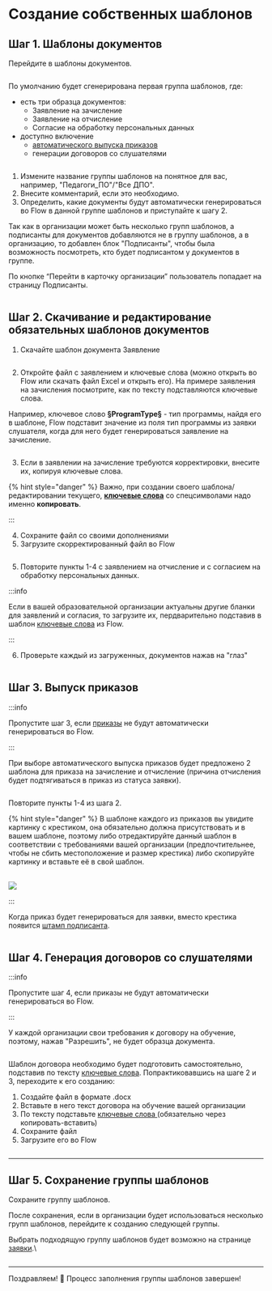 # Создание собственных шаблонов

## Шаг 1. Шаблоны документов

Перейдите в шаблоны документов.

<figure><img src="../../.gitbook/assets/image (42).png" alt=""><figcaption></figcaption></figure>

По умолчанию будет сгенерирована первая группа шаблонов, где:

* &#x20;есть три образца документов:
  * Заявление на зачисление
  * Заявление на отчисление
  * Согласие на обработку персональных данных
* доступно включение
  * &#x20;[автоматического выпуска приказов](../../obuchenie/prikazy/avtomaticheskii-vypusk.md)
  * генерации договоров со слушателями

<figure><img src="../../.gitbook/assets/image (53).png" alt=""><figcaption></figcaption></figure>

1. Измените название группы шаблонов на понятное для вас, например, "Педагоги\_ПО"/"Все ДПО".
2. Внесите комментарий, если это необходимо.&#x20;
3. Определить, какие документы будут автоматически генерироваться во Flow в данной группе шаблонов  и приступайте к шагу 2.

Так как в организации может быть несколько групп шаблонов, а подписанты для документов добавляются не в группу шаблонов, а в организацию, то добавлен блок "Подписанты", чтобы была возможность посмотреть, кто будет подписантом у документов в группе.&#x20;

По кнопке “Перейти в карточку организации” пользователь попадает на страницу Подписанты.

<figure><img src="../../.gitbook/assets/image (30).png" alt=""><figcaption></figcaption></figure>

## Шаг 2.  Скачивание и редактирование обязательных шаблонов документов

1. Скачайте шаблон документа Заявление

<figure><img src="../../.gitbook/assets/image (54).png" alt=""><figcaption></figcaption></figure>

2. Откройте файл с заявлением и ключевые слова (можно открыть во Flow или скачать файл Excel и открыть его). На примере заявления на зачисления посмотрите, как по тексту подставляются ключевые слова.&#x20;

Например, ключевое слово **§ProgramType§**  - тип программы, найдя его в шаблоне, Flow подставит значение  из поля тип программы из заявки слушателя, когда для него будет генерироваться заявление на зачисление.

<figure><img src="../../.gitbook/assets/image (50).png" alt=""><figcaption></figcaption></figure>

3. Если в заявлении на зачисление требуются корректировки, внесите их, копируя ключевые слова.&#x20;

{% hint style="danger" %}
Важно, при создании своего шаблона/редактировании текущего, [**ключевые слова**](klyuchevye-slova.md) со спецсимволами надо именно **копировать**.

:::

4. Сохраните файл со своими дополнениями
5. Загрузите скорректированный файл во Flow

<figure><img src="../../.gitbook/assets/image (51).png" alt=""><figcaption></figcaption></figure>

5. Повторите пункты 1-4 с заявлением на отчисление и с согласием на обработку персональных данных.

:::info

Если в вашей образовательной организации актуальны другие бланки для заявлений и согласия, то загрузите их, пердварительно подставив в шаблон [ключевые слова](klyuchevye-slova.md) из  Flow.&#x20;

:::

6. Проверьте  каждый из загруженных,  документов нажав на "глаз"

<figure><img src="../../.gitbook/assets/image (52).png" alt=""><figcaption></figcaption></figure>

## Шаг 3. Выпуск приказов&#x20;

:::info

Пропустите шаг 3, если [приказы](../../obuchenie/prikazy/) не будут автоматически генерироваться во Flow.

:::

При выборе автоматического выпуска приказов будет предложено 2 шаблона для приказа на зачисление и отчисление (причина отчисления будет подтягиваться в приказ из статуса заявки).

<figure><img src="../../.gitbook/assets/image (91).png" alt=""><figcaption></figcaption></figure>

Повторите пункты 1-4 из шага 2.&#x20;

{% hint style="danger" %}
В шаблоне каждого из приказов вы увидите картинку с крестиком, она обязательно должна присутствовать и в вашем шаблоне, поэтому либо отредактируйте данный шаблон в соответствии с требованиями вашей организации (предпочтительнее, чтобы не сбить местоположение и размер крестика) либо скопируйте картинку  и вставьте её в свой шаблон.



\
![](<../../.gitbook/assets/image (92).png>)

:::

Когда приказ будет генерироваться для заявки, вместо крестика появится [штамп подписанта](../podpisanty.md).

<figure><img src="../../.gitbook/assets/image (93).png" alt=""><figcaption></figcaption></figure>

## Шаг 4. Генерация договоров со слушателями&#x20;

:::info

Пропустите шаг 4, если приказы не будут автоматически генерироваться во Flow.

:::

У каждой организации свои требования к договору на обучение, поэтому, нажав "Разрешить", не будет образца документа.&#x20;

<figure><img src="../../.gitbook/assets/image (45).png" alt=""><figcaption></figcaption></figure>

Шаблон договора необходимо будет подготовить самостоятельно, подставив по тексту [ключевые слова](klyuchevye-slova.md). Попрактиковавшись на шаге 2 и 3, переходите к его созданию:

1. Создайте файл в формате .docx
2. Вставьте в него текст договора на обучение вашей организации
3. По тексту подставьте [ключевые слова ](klyuchevye-slova.md)(обязательно через копировать-вставить)
4. Сохраните файл
5. Загрузите его во Flow

<figure><img src="../../.gitbook/assets/image (46).png" alt=""><figcaption></figcaption></figure>

***

## Шаг 5. Сохранение группы шаблонов

Сохраните группу шаблонов.&#x20;

После сохранения, если в организации будет использоваться несколько групп шаблонов, перейдите к созданию следующей группы.&#x20;

Выбрать подходящую группу  шаблонов будет возможно на странице [заявки](../../slushateli/zayavki/sposoby-sozdaniya-zayavok.md).\


<figure><img src="../../.gitbook/assets/image (47).png" alt=""><figcaption></figcaption></figure>

***

Поздравляем! :tada: Процесс заполнения группы шаблонов завершен!
